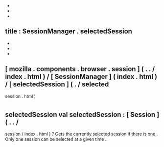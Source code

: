 -
-
-
title
:
SessionManager
.
selectedSession
-
-
-
-
[
mozilla
.
components
.
browser
.
session
]
(
.
.
/
index
.
html
)
/
[
SessionManager
]
(
index
.
html
)
/
[
selectedSession
]
(
.
/
selected
-
session
.
html
)
#
selectedSession
val
selectedSession
:
[
Session
]
(
.
.
/
-
session
/
index
.
html
)
?
Gets
the
currently
selected
session
if
there
is
one
.
Only
one
session
can
be
selected
at
a
given
time
.
